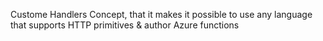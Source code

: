 Custome Handlers Concept, that it makes it possible to use any language that supports HTTP primitives & author Azure functions
